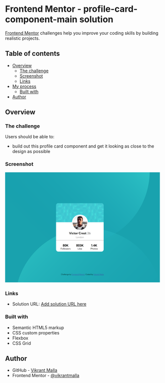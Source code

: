 # Frontend Mentor - profile-card-component-main solution

[Frontend Mentor](https://www.frontendmentor.io) challenges help you improve your coding skills by building realistic projects.

## Table of contents

- [Overview](#overview)
  - [The challenge](#the-challenge)
  - [Screenshot](#screenshot)
  - [Links](#links)
- [My process](#my-process)
  - [Built with](#built-with)
- [Author](#author)

## Overview

### The challenge

Users should be able to:

- build out this profile card component and get it looking as close to the design as possible

### Screenshot

![](./design/Screenshot1.png)

### Links

- Solution URL: [Add solution URL here](https://www.frontendmentor.io/profile/vikrantmalla)


### Built with

- Semantic HTML5 markup
- CSS custom properties
- Flexbox
- CSS Grid


## Author

- GitHub - [Vikrant Malla](https://github.com/vikrantmalla)
- Frontend Mentor - [@vikrantmalla](https://www.frontendmentor.io/profile/vikrantmalla)

